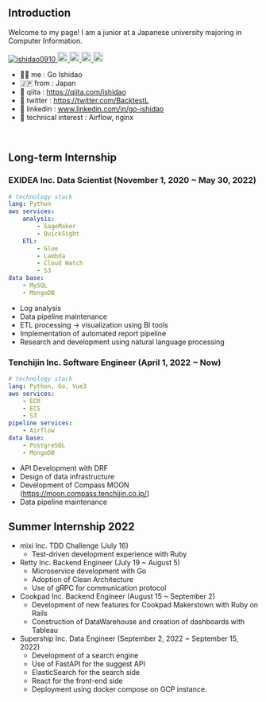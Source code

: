 ## Introduction
Welcome to my page! I am a junior at a Japanese university majoring in Computer Information.
<p align="left">
  <a href="https://github.com/ishidao0910/ishidao0910/">
    <img src="https://komarev.com/ghpvc/?username=ishidao0910" alt="ishidao0910" />
  </a>
  <a href="http://twitter.com/BacktestL">
    <img height="20" src="https://img.shields.io/twitter/follow/BacktestL?label=Twitter&logo=twitter&style=flat" />
  </a>
  <a href="https://github.com/ishidao0910">
    <img height="20" src="https://img.shields.io/github/followers/ishidao0910?label=follow&logo=github&style=flat" />
  </a>
  <a href="http://qiita.com/ishidao">
    <img height="20" src="https://qiita-badge.apiapi.app/s/ishidao/posts.svg" />
  </a>
<!--   <//qiita.com/ishidao"> -->
  <a href="http://qiita.com/ishidao">
    <img height="20" src="https://qiita-badge.apiapi.app/s/ishidao/contributions.svg" />
  </a>
</p>

  - 🧞‍♂️ me : Go Ishidao
  - 🇯🇵 from : Japan
  - :green_book: qiita : https://qiita.com/ishidao
  - :hatching_chick: twitter : https://twitter.com/BacktestL
  - 💙 linkedin : www.linkedin.com/in/go-ishidao
  - 🌱 technical interest : Airflow, nginx

<br>

## Long-term Internship

### EXIDEA Inc. Data Scientist (November 1, 2020 ~ May 30, 2022)

```yaml
# technology stack
lang: Python
aws services:
    analysis: 
        - SageMaker
        - QuickSight
    ETL:
        - Glue
        - Lambda
        - Cloud Watch
        - S3
data base: 
    - MySQL
    - MongoDB
```

- Log analysis
- Data pipeline maintenance
- ETL processing → visualization using BI tools
- Implementation of automated report pipeline
- Research and development using natural language processing


### Tenchijin Inc. Software Engineer (April 1, 2022 ~ Now)

```yaml
# technology stack
lang: Python, Go, Vue3
aws services:
    - ECR
    - ECS
    - S3
pipeline services:
    - Airflow
data base: 
    - PostgreSQL
    - MongoDB
```

- API Development with DRF
- Design of data infrastructure
- Development of Compass MOON (https://moon.compass.tenchijin.co.jp/)
- Data pipeline maintenance
    
## Summer Internship 2022

- mixi Inc. TDD Challenge (July 16)
  - Test-driven development experience with Ruby
- Retty Inc. Backend Engineer (July 19 ~ August 5)
  - Microservice development with Go
  - Adoption of Clean Architecture
  - Use of gRPC for communication protocol
- Cookpad Inc. Backend Engineer (August 15 ~ September 2)
  - Development of new features for Cookpad Makerstown with Ruby on Rails
  - Construction of DataWarehouse and creation of dashboards with Tableau
- Supership Inc. Data Engineer (September 2, 2022 ~ September 15, 2022)
  - Development of a search engine
  - Use of FastAPI for the suggest API
  - ElasticSearch for the search side
  - React for the front-end side
  - Deployment using docker compose on GCP instance.
      
     
